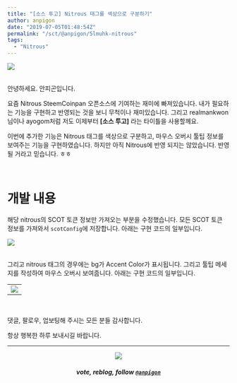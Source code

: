 ```yaml
---
title: "[소스 투고] Nitrous 태그를 색상으로 구분하기"
author: anpigon
date: "2019-07-05T01:48:54Z"
permalink: "/sct/@anpigon/5lmuhk-nitrous"
tags:
  - "Nitrous"
---
```

![](https://files.steempeak.com/file/steempeak/anpigon/WncO6xUB-E18489E185B3E1848FE185B3E18485E185B5E186ABE18489E185A3E186BA202019-07-0520E1848BE185A9E1848CE185A5E186AB209.51.13.png)

<br>안녕하세요. 안피곤입니다.

요즘 Nitrous SteemCoinpan 오픈소스에 기여하는 재미에 빠져있습니다. 내가 필요하는 기능을 구현하고 반영되는 것을 보니 무척이나 재미있습니다. 그리고 realmankwon님이나 ayogom처럼 저도 이제부터 **[소스 투고]** 라는 타이틀을 사용할께요. 

이번에 추가한 기능은 Nitrous 태그를 색상으로 구분하고, 마우스 오버시 툴팁 정보를 보여주는 기능을 구현하였습니다. 하지만 아직 Nitrous에 반영 되지는 않았습니다. 반영될 거라고 믿습니다. ㅎㅎ

<br>

# 개발 내용

해당 nitrous의 SCOT 토큰 정보만 가져오는 부분을 수정했습니다. 모든 SCOT 토큰 정보를 가져와서 `scotConfig`에 저장합니다. 아래는 구현 코드의 일부입니다.

![](https://files.steempeak.com/file/steempeak/anpigon/ycXYigUF-E18489E185B3E1848FE185B3E18485E185B5E186ABE18489E185A3E186BA202019-07-0520E1848BE185A9E1848CE185A5E186AB2010.18.58.png)

<br>그리고 nitrous 태그의 경우에는 bg가 Accent Color가 표시됩니다. 그리고 툴팁 메세지를 작성하여 마우스 오버시 보여줍니다. 아래는 구현 코드의 일부입니다.

||
|-|
|![](https://files.steempeak.com/file/steempeak/anpigon/UF8Ve7Dz-E18489E185B3E1848FE185B3E18485E185B5E186ABE18489E185A3E186BA202019-07-0520E1848BE185A9E1848CE185A5E186AB2010.25.42.png)|

<br>

댓글, 팔로우, 업보팅해 주시는 모든 분들 감사합니다.

항상 행복한 하루 보내시길 바랍니다.

***

<center><img src='https://steemitimages.com/400x0/https://cdn.steemitimages.com/DQmQmWhMN6zNrLmKJRKhvSScEgWZmpb8zCeE2Gray1krbv6/BC054B6E-6F73-46D0-88E4-C88EB8167037.jpeg'><h5>vote, reblog, follow <code><a href='https://steemit.com/@anpigon'>@anpigon</a></code></h5></center>

